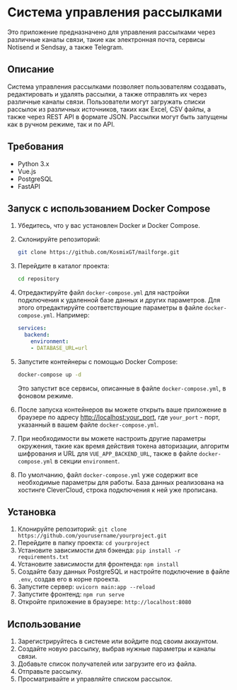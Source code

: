 # Система управления рассылками

Это приложение предназначено для управления рассылками через различные каналы связи, такие как электронная почта, сервисы Notisend и Sendsay, а также Telegram.

## Описание

Система управления рассылками позволяет пользователям создавать, редактировать и удалять рассылки, а также отправлять их через различные каналы связи. Пользователи могут загружать списки рассылок из различных источников, таких как Excel, CSV файлы, а также через REST API в формате JSON. Рассылки могут быть запущены как в ручном режиме, так и по API.

## Требования

- Python 3.x
- Vue.js
- PostgreSQL
- FastAPI

## Запуск с использованием Docker Compose

1. Убедитесь, что у вас установлен Docker и Docker Compose.

2. Склонируйте репозиторий:

    ```bash
    git clone https://github.com/KosmixGT/mailforge.git
    ```

3. Перейдите в каталог проекта:

    ```bash
    cd repository
    ```

4. Отредактируйте файл `docker-compose.yml` для настройки подключения к удаленной базе данных и других параметров. Для этого отредактируйте соответствующие параметры в файле `docker-compose.yml`. Например:

    ```yaml
    services:
      backend:
        environment:
        - DATABASE_URL=url
    ```

5. Запустите контейнеры с помощью Docker Compose:

    ```bash
    docker-compose up -d
    ```

   Это запустит все сервисы, описанные в файле `docker-compose.yml`, в фоновом режиме.

6. После запуска контейнеров вы можете открыть ваше приложение в браузере по адресу [http://localhost:your_port](http://localhost:your_port), где `your_port` - порт, указанный в вашем файле `docker-compose.yml`.

7. При необходимости вы можете настроить другие параметры окружения, такие как время действия токена авторизации, алгоритм шифрования и URL для `VUE_APP_BACKEND_URL`, также в файле `docker-compose.yml` в секции `environment`.

8. По умолчанию, файл `docker-compose.yml` уже содержит все необходимые параметры для работы. База данных реализована на хостинге CleverCloud, строка подключения к ней уже прописана.


## Установка

1. Клонируйте репозиторий: `git clone https://github.com/yourusername/yourproject.git`
2. Перейдите в папку проекта: `cd yourproject`
3. Установите зависимости для бэкенда: `pip install -r requirements.txt`
4. Установите зависимости для фронтенда: `npm install`
5. Создайте базу данных PostgreSQL и настройте подключение в файле `.env`, создав его в корне проекта.
6. Запустите сервер: `uvicorn main:app --reload`
7. Запустите фронтенд: `npm run serve`
8. Откройте приложение в браузере: `http://localhost:8080`

## Использование

1. Зарегистрируйтесь в системе или войдите под своим аккаунтом.
2. Создайте новую рассылку, выбрав нужные параметры и каналы связи.
3. Добавьте список получателей или загрузите его из файла.
4. Отправьте рассылку.
5. Просматривайте и управляйте списком рассылок.
